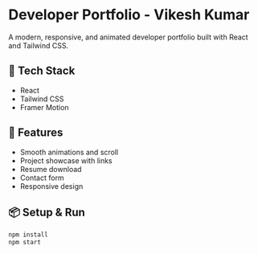 # Developer Portfolio - Vikesh Kumar

A modern, responsive, and animated developer portfolio built with React and Tailwind CSS.

## 🔧 Tech Stack
- React
- Tailwind CSS
- Framer Motion

## 🚀 Features
- Smooth animations and scroll
- Project showcase with links
- Resume download
- Contact form
- Responsive design

## 📦 Setup & Run
```bash
npm install
npm start
